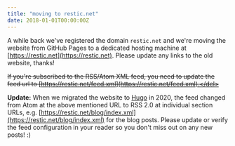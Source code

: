 ```yaml
---
title: "moving to restic.net"
date: 2018-01-01T00:00:00Z
---
```


A while back we've registered the domain `restic.net` and we're moving the
website from GitHub Pages to a dedicated hosting machine at
[https://restic.net](https://restic.net). Please update any links to the old website,
thanks!

<del>If you're subscribed to the RSS/Atom XML feed, you need to update the feed url
to [https://restic.net/feed.xml](https://restic.net/feed.xml).</del>

**Update:** When we migrated the website to [Hugo](https://gohugo.io) in 2020, the
feed changed from Atom at the above mentioned URL to RSS 2.0 at individual section
URLs, e.g. [https://restic.net/blog/index.xml](https://restic.net/blog/index.xml)
for the blog posts. Please update or verify the feed configuration in your reader
so you don't miss out on any new posts! :)
